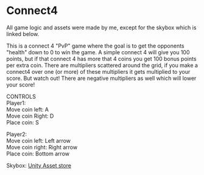 # Connect4

All game logic and assets were made by me, except for the skybox which is linked below.

This is a connect 4 "PvP" game where the goal is to get the opponents "health" down to 0 to win the game. A simple connect 4 will give you 100 points, but if that connect 4 has more that 4 coins you get 100 bonus points per extra coin. There are multipliers scattered around the grid, if you make a connect4 over one (or more) of these multipliers it gets multiplied to your score. But watch out! There are negative multipliers as well which will lower your score!

CONTROLS  
Player1:  
Move coin left: A  
Move coin Right: D  
Place coin: S  

Player2:  
Move coin left: Left arrow  
Move coin right: Right arrow  
Place coin: Bottom arrow  

Skybox: [Unity Asset store](https://assetstore.unity.com/packages/vfx/shaders/free-skybox-extended-shader-107400)
